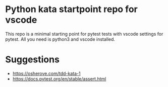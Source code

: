 # Python kata startpoint repo for vscode
This repo is a minimal starting point for pytest tests with vscode settings for pytest.
All you need is python3 and vscode installed.

# Suggestions
- https://osherove.com/tdd-kata-1
- https://docs.pytest.org/en/stable/assert.html

